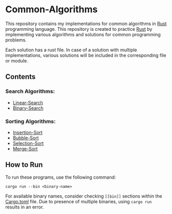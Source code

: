 Common-Algorithms
=================

This repository contains my implementations for common algorithms in [Rust] 
programming language. This repository is created to practice [Rust] by implementing
various algorithms and solutions for common programming problems.

Each solution has a rust file. In case of a solution with multiple implementations,
various solutions will be included in the corresponding file or module.

Contents
--------
### Search Algorithms:
* [Linear-Search](searches/linear.rs)
* [Binary-Search](searches/binary.rs)

### Sorting Algorithms:
* [Insertion-Sort](sorts/insertion.rs)
* [Bubble-Sort](sorts/bubble.rs)
* [Selection-Sort](sorts/selection.rs)
* [Merge-Sort](sorts/merge.rs)

How to Run
----------
To run these programs, use the following command:
```commandline
cargo run --bin <binary-name>
```
For available binary names, consider checking `[[bin]]` sections within the [Cargo.toml] 
file. Due to presence of multiple binaries, using `cargo run` results in an error.


[Rust]: https://www.rust-lang.org/
[Cargo.toml]: ./Cargo.toml